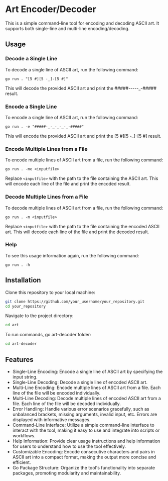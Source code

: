 # Art Encoder/Decoder

This is a simple command-line tool for encoding and decoding ASCII art. It supports both single-line and multi-line encoding/decoding.

## Usage

### Decode a Single Line
To decode a single line of ASCII art, run the following command:
```
go run . "[5 #][5 -_]-[5 #]"
```
This will decode the provided ASCII art and print the #####-_-_-_-_-_-##### result.

### Encode a Single Line
To encode a single line of ASCII art, run the following command:
```
go run . -e "#####-_-_-_-_-_-#####"
```
This will encode the provided ASCII art and print the [5 #][5 -_]-[5 #] result.

### Encode Multiple Lines from a File
To encode multiple lines of ASCII art from a file, run the following command:
```
go run . -me <inputfile>
```
Replace `<inputfile>` with the path to the file containing the ASCII art. This will encode each line of the file and print the encoded result.

### Decode Multiple Lines from a File
To decode multiple lines of ASCII art from a file, run the following command:
```
go run . -m <inputfile>
```
Replace `<inputfile>` with the path to the file containing the encoded ASCII art. This will decode each line of the file and print the decoded result.

### Help
To see this usage information again, run the following command:
```
go run . -h
```

## Installation

Clone this repository to your local machine:

```bash
git clone https://github.com/your_username/your_repository.git
cd your_repository
```

Navigate to the project directory:

```bash
cd art
```

To run commands, go art-decoder folder:

```bash
cd art-decoder
```

## Features

* Single-Line Encoding: Encode a single line of ASCII art by specifying the input string.
* Single-Line Decoding: Decode a single line of encoded ASCII art.
* Multi-Line Encoding: Encode multiple lines of ASCII art from a file. Each line of the file will be encoded individually.
* Multi-Line Decoding: Decode multiple lines of encoded ASCII art from a file. Each line of the file will be decoded individually.
* Error Handling: Handle various error scenarios gracefully, such as unbalanced brackets, missing arguments, invalid input, etc. Errors are displayed with informative messages.
* Command-Line Interface: Utilize a simple command-line interface to interact with the tool, making it easy to use and integrate into scripts or workflows.
* Help Information: Provide clear usage instructions and help information for users to understand how to use the tool effectively.
* Customizable Encoding: Encode consecutive characters and pairs in ASCII art into a compact format, making the output more concise and efficient.
* Go Package Structure: Organize the tool's functionality into separate packages, promoting modularity and maintainability.